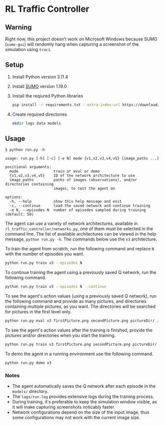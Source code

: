 # RL Traffic Controller

## Warning

Right now, this project doesn't work on Microsoft Windows because SUMO (`sumo-gui`) will randomly hang when
capturing a screenshot of the simulation using `traci`.

## Setup

1. Install Python version 3.11.4
2. Install [SUMO](https://eclipse.dev/sumo/) version 1.19.0
3. Install the reqiured Python libraries

   ```bash
   pip install -r requirements.txt --extra-index-url https://download.pytorch.org/whl/cpu
   ```

4. Create required directories

    ```bash
    mkdir logs data models
    ```

## Usage

```text
$ python run.py -h

usage: run.py [-h] [-c] [-e N] mode {v1,v2,v3,v4,v5} [image_paths ...]

positional arguments:
  mode                train or eval or demo
  {v1,v2,v3,v4,v5}    ID of the network architecture to use
  image_paths         paths of images (observations), and/or directories containing
                      images, to test the agent on

options:
  -h, --help          show this help message and exit
  -c, --continue      load the saved network and continue training
  -e N, --episodes N  number of episodes sampled during training (default: 50)
```

The agent can use a variety of network architectures, available in `rl_traffic_controller/networks.py`, one of them must be selected in the command line. The list of available architectures can be viewed in the help message, `python run.py -h`. The commands below use the `v3` architecture.

To train the agent from scratch, run the following command and replace `N` with the number of episodes you want.

```bash
python run.py train v3 --episodes N
```

To continue training the agent using a previously saved Q network, run the following command.

```bash
python run.py train v3 --episodes N --continue
```

To see the agent's action values (using a previously saved Q network), run the following command and provide as many pictures, and directories containing multiple pictures, as you want. The directories will be searched for pictures in the first level only.

```bash
python run.py eval v3 firstPicture.png secondPicture.png pictureDir/ ...
```

To see the agent's action values after the training is finished, provide the pictures and/or directories when you start the training.

```bash
python run.py train v3 firstPicture.png secondPicture.png pictureDir/ ... --episodes N
```

To demo the agent in a running environment use the following command.

```bash
python run.py demo v3
```

### Notes

- The agent automatically saves the Q network after each episode in the `models/` directory.
- The `logs/run.log` provides extensive logs during the training process.
- During training, it's preferable to keep the simulation window visible, as it will make capturing screenshots noticably faster.
- Network configurations depend on the size of the input image, thus some configurations may not work with the current image size.
